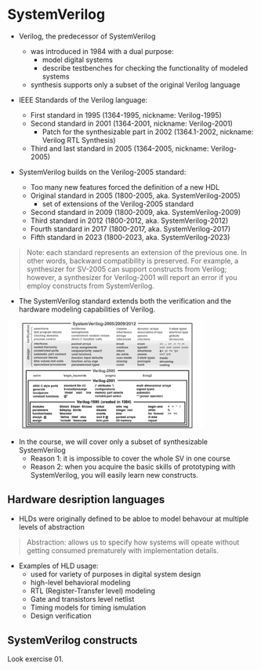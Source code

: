 # SystemVerilog 

- Verilog, the predecessor of SystemVerilog
  - was introduced in 1984 with a dual purpose:
    - model digital systems 
    - describe testbenches for checking the functionality of modeled systems 
  - synthesis supports only a subset of the original Verilog language 
  
- IEEE Standards of the Verilog language:
  - First standard in 1995 (1364-1995, nickname: Verilog-1995)
  - Second standard in 2001 (1364-2001, nickname: Verilog-2001)
    - Patch for the synthesizable part in 2002 (1364.1-2002, nickname: Verilog RTL Synthesis)
  - Third and last standard in 2005 (1364-2005, nickname: Verilog-2005)
  
- SystemVerilog builds on the Verilog-2005 standard:
  - Too many new features forced the definition of a new HDL 
  - Original standard in 2005 (1800-2005, aka. SystemVerilog-2005)
    - set of extensions of the Verilog-2005 standard
  - Second standard in 2009 (1800-2009, aka. SystemVerilog-2009)
  - Third standard in 2012 (1800-2012, aka. SystemVerilog-2012)
  - Fourth standard in 2017 (1800-2017, aka. SystemVerilog-2017)
  - Fifth standard in 2023 (1800-2023, aka. SystemVerilog-2023)

> Note: each standard represents an extension of the previous one. In other words, backward compatibility is preserved. For example, a synthesizer for SV-2005 can support constructs from Verilog; however, a synthesizer for Verilog-2001 will report an error if you employ constructs from SystemVerilog. 

- The SystemVerilog standard extends both the verification and the hardware modeling capabilities of Verilog.

<img src="./img/04/sv_standard.png" alt="LUT Implementation" style="width:400px;"/>

- In the course, we will cover only a subset of synthesizable SystemVerilog
  - Reason 1: it is impossible to cover the whole SV in one course
  - Reason 2: when you acquire the basic skills of prototyping with SystemVerilog, you will easily learn new constructs.


## Hardware desription languages 

- HLDs were originally defined to be abloe to model behavour at multiple levels of abstraction 

> Abstraction: allows us to specify how systems will opeate without getting consumed prematurely with implementation details. 

- Examples of HLD usage: 
  - used for variety of purposes in digital system design 
  - high-level behavioral modeling 
  - RTL (Register-Transfer level) modeling 
  - Gate and transistors level netlist 
  - Timing models for timing ismulation 
  - Design verification 

## SystemVerilog constructs 

Look exercise 01. 